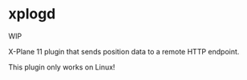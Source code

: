 # xplogd

WIP

X-Plane 11 plugin that sends position data to a remote HTTP endpoint.

This plugin only works on Linux!
